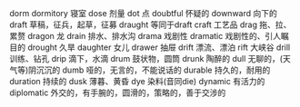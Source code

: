 dorm
dormitory 寝室
dose 剂量
dot 点
doubtful 怀疑的
downward 向下的
draft 草稿，征兵，起草，征募  draught 等同于draft
craft 工艺品
drag 拖、拉、累赘
dragon 龙
drain 排水、排水沟
drama 戏剧性
dramatic 戏剧性的、引人瞩目的
drought 久旱
daughter 女儿
drawer 抽屉
drift 漂流、漂泊
rift 大峡谷
drill 训练、钻孔
drip 滴下，水滴
drum 鼓状物，圆筒
drunk 陶醉的
dull 无聊的，(天气等)阴沉沉的
dumb 哑的，无言的，不能说话的
durable 持久的，耐用的
duration 持续的
dusk 薄暮、黄昏
dye 染料(音同die)
dynamic 有活力的
diplomatic 外交的，有手腕的，圆滑的，策略的，善于交涉的



